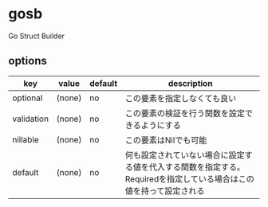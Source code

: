 # gosb

Go Struct Builder

## options

|key|value|default|description|
|---|---|---|---|
|optional|(none)|no|この要素を指定しなくても良い|
|validation|(none)|no|この要素の検証を行う関数を設定できるようにする|
|nillable|(none)|no|この要素はNilでも可能|
|default|(none)|no|何も設定されていない場合に設定する値を代入する関数を指定する。Requiredを指定している場合はこの値を持って設定される|